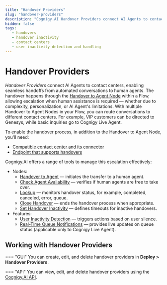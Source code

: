 ```yaml
---
title: "Handover Providers"
slug: "handover-providers"
description: "Cognigy.AI Handover Providers connect AI Agents to contact centers, enabling seamless handoffs from automated conversations to human agents."
hidden: false
tags:
   - handovers
   - handover inactivity
   - contact centers
   - user inactivity detection and handling
---
```


# Handover Providers

_Handover Providers_ connect AI Agents to contact centers, enabling seamless handoffs from automated conversations to human agents.
The handover happens through the [Handover to Agent Node](../build/node-reference/service/handover-to-agent.md) within a Flow,
allowing escalation when human assistance is required — whether due to complexity, personalization, or AI Agent's limitations.
With multiple Handover to Agent Nodes in your Flow, you can route conversations to different contact centers. For example, VIP customers can be directed to Genesys, while basic inquiries go to Cognigy Live Agent.

To enable the handover process, in addition to the Handover to Agent Node, you'll need:

- [Compatible contact center and its connector](handover-reference/overview.md)
- [Endpoint that supports handovers](../deploy/endpoints/handover-settings.md#channel-support)

Cognigy.AI offers a range of tools to manage this escalation effectively:

- Nodes:
    - [Handover to Agent](../build/node-reference/service/handover-to-agent.md) — initiates the transfer to a human agent.
    - [Check Agent Availability](../build/node-reference/service/check-agent-availability.md) — verifies if human agents are free to take over.
    - [Lookup](../build/node-reference/logic/lookup.md#handover-status) — monitors handover status, for example, completed, canceled, error, queue.
    - [Close Handover](../build/node-reference/service/close-handover.md) — ends the handover process when appropriate.
    - [Set Handover Inactivity](../build/node-reference/service/set-handover-inactivity.md) — defines timeouts for inactive handovers.
- Features:
    - [User Inactivity Detection](user-inactivity-detection.md) — triggers actions based on user silence.
    - [Real-Time Queue Notifications](../../live-agent/conversation/conversation-queue/real-time-queue-notifications.md) — provides live updates on queue status (applicable only to Cognigy Live Agent).

## Working with Handover Providers

=== "GUI"
    You can create, edit, and delete handover providers in **Deploy > Handover Providers**.

=== "API"
     You can view, edit, and delete handover providers using the [Cognigy.AI API](https://api-trial.cognigy.ai/openapi#post-/v2.0/handover/provider).
